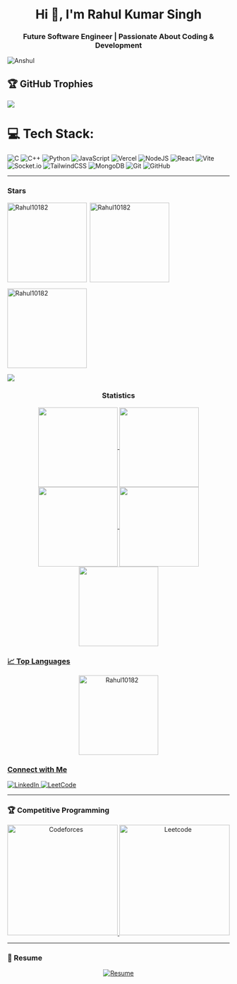 <h1 align="center">Hi 👋, I'm Rahul Kumar Singh</h1>
<h3 align="center">Future Software Engineer | Passionate About Coding & Development</h3>

<p align="left"> 
  <img src="https://komarev.com/ghpvc/?username=Rahul10182&label=Profile%20views&color=0e75b6&style=flat" alt="Anshul" /> 
</p>

## 🏆 GitHub Trophies
![](https://github-profile-trophy.vercel.app/?username=Rahul10182&theme=default&no-frame=true&no-bg=false&margin-w=4)

# 💻 Tech Stack:
![C](https://img.shields.io/badge/c-%2300599C.svg?style=flat&logo=c&logoColor=white) 
![C++](https://img.shields.io/badge/c++-%2300599C.svg?style=flat&logo=c%2B%2B&logoColor=white) 
![Python](https://img.shields.io/badge/python-3670A0?style=flat&logo=python&logoColor=ffdd54) 
![JavaScript](https://img.shields.io/badge/javascript-%23323330.svg?style=flat&logo=javascript&logoColor=%23F7DF1E) 
![Vercel](https://img.shields.io/badge/vercel-%23000000.svg?style=flat&logo=vercel&logoColor=white) 
![NodeJS](https://img.shields.io/badge/node.js-6DA55F?style=flat&logo=node.js&logoColor=white) 
![React](https://img.shields.io/badge/react-%2320232a.svg?style=flat&logo=react&logoColor=%2361DAFB) 
![Vite](https://img.shields.io/badge/vite-%23646CFF.svg?style=flat&logo=vite&logoColor=white) 
![Socket.io](https://img.shields.io/badge/Socket.io-black?style=flat&logo=socket.io&badgeColor=010101) 
![TailwindCSS](https://img.shields.io/badge/tailwindcss-%2338B2AC.svg?style=flat&logo=tailwind-css&logoColor=white) 
![MongoDB](https://img.shields.io/badge/MongoDB-%234ea94b.svg?style=flat&logo=mongodb&logoColor=white)
![Git](https://img.shields.io/badge/git-%23F05033.svg?style=flat&logo=git&logoColor=white) 
![GitHub](https://img.shields.io/badge/github-%23121011.svg?style=flat&logo=github&logoColor=white)

---

<h3 align="left">Stars</h3>
<img align="left" height="180em" src="https://github-readme-stats.vercel.app/api/top-langs/?username=Rahul10182&layout=compact&theme=vision-friendly-dark&include_all_commits=true&count_private=true" alt="Rahul10182" />

<p>&nbsp;<img align="center" height="180em" src="https://github-readme-stats.vercel.app/api?username=Rahul10182&theme=calm_pink&hide_border=false&include_all_commits=true&count_private=true" alt="Rahul10182" /></p>

<p><img align="center" height="180em" src="https://github-readme-streak-stats.herokuapp.com/?user=Rahul10182&theme=vue-dark" alt="Rahul10182" /></p>

<img src="https://user-images.githubusercontent.com/73097560/115834477-dbab4500-a447-11eb-908a-139a6edaec5c.gif"><h3 align="center">Statistics</h3>
<div align="center">
<a href="https://github.com/Rahul10182">
<img align="center" src="http://github-profile-summary-cards.vercel.app/api/cards/stats?username=Rahul10182&theme=2077" height="180em" />
<img align="center" src="http://github-profile-summary-cards.vercel.app/api/cards/most-commit-language?username=Rahul10182&theme=2077" height="180em" />
<img align="center" src="http://github-profile-summary-cards.vercel.app/api/cards/repos-per-language?username=Rahul10182&theme=2077" height="180em" />
<img align="center" src="http://github-profile-summary-cards.vercel.app/api/cards/productive-time?username=Rahul10182&theme=2077" height="180em" />
<img align="center" src="http://github-profile-summary-cards.vercel.app/api/cards/profile-details?username=Rahul10182&theme=2077" height="180em" />
</div>

<h3 align="left">📈 Top Languages</h3>
<p align="center">
  <img height="180em" src="https://github-readme-stats.vercel.app/api/top-langs/?username=Rahul10182&layout=compact&theme=vision-friendly-dark&include_all_commits=true&count_private=true" alt="Rahul10182" />
</p>

<h3 align="left">Connect with Me</h3>
<p align="left">
  <a href="https://www.linkedin.com/in/rahul-singh-3054862a6/" target="_blank">
    <img src="https://img.shields.io/badge/LinkedIn-%230077B5.svg?style=for-the-badge&logo=linkedin&logoColor=white" alt="LinkedIn">
  </a>
  <a href="https://leetcode.com/u/Rahulkrsingh3228" target="_blank">
    <img src="https://img.shields.io/badge/LeetCode-%23FFA116.svg?style=for-the-badge&logo=leetcode&logoColor=white" alt="LeetCode">
  </a>
</p>

---

<h3 align="left">🏆 Competitive Programming</h3>
<p align="center">
  <a href="https://codeforces.com/profile/Champ657" target="_blank">
    <img src="https://codeforces-readme-stats.vercel.app/api/card?username=Champ657" alt="Codeforces" height="250" />
  </a>
  <a href="https://leetcode.com/Rahul10182" target="_blank">
    <img src="https://leetcard.jacoblin.cool/Rahul10182?ext=contest" alt="Leetcode" height="250" />
  </a>
</p>

---

<h3 align="left">📝 Resume</h3>
<p align="center">
  <a href="#" target="_blank">
    <img src="https://img.shields.io/badge/Resume-View%20Here-%230077B5?style=for-the-badge&logo=google-drive&logoColor=white" alt="Resume">
  </a>
</p>
